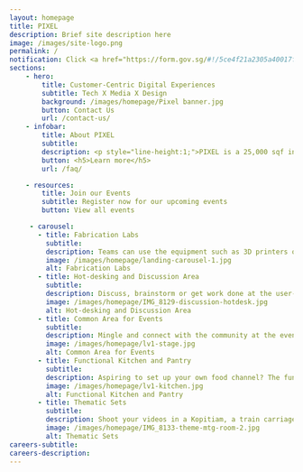 ```yaml
---
layout: homepage
title: PIXEL
description: Brief site description here
image: /images/site-logo.png
permalink: /
notification: Click <a href="https://form.gov.sg/#!/5ce4f21a2305a40017faf7b0" target="_blank">here</a> to receive the latest updates about IMDA initiatives, events, and more! Click <a href="https://gems.gevme.com/mailing-list" target="_blank">here</a> to find out more about PIXEL initiatives, events, and more
sections:
    - hero:
        title: Customer-Centric Digital Experiences
        subtitle: Tech X Media X Design
        background: /images/homepage/Pixel banner.jpg
        button: Contact Us
        url: /contact-us/
    - infobar:
        title: About PIXEL
        subtitle:
        description: <p style="line-height:1;">PIXEL is a 25,000 sqf innovation space at One North that provides the Infocomm and Media (ICM) industry with facilities, expertise and programmes to ideate, experiment and build customer-centric digital experiences for the future.</p>
        button: <h5>Learn more</h5>
        url: /faq/

    - resources:
        title: Join our Events
        subtitle: Register now for our upcoming events
        button: View all events

     - carousel:
       - title: Fabrication Labs
         subtitle:
         description: Teams can use the equipment such as 3D printers or laser cutters available in PIXEL for rapid prototyping.
         image: /images/homepage/landing-carousel-1.jpg
         alt: Fabrication Labs
       - title: Hot-desking and Discussion Area
         subtitle: 
         description: Discuss, brainstorm or get work done at the user-friendly hot-desking area. 
         image: /images/homepage/IMG_8129-discussion-hotdesk.jpg
         alt: Hot-desking and Discussion Area
       - title: Common Area for Events
         subtitle: 
         description: Mingle and connect with the community at the events held at PIXEL. 
         image: /images/homepage/lv1-stage.jpg
         alt: Common Area for Events
       - title: Functional Kitchen and Pantry
         subtitle: 
         description: Aspiring to set up your own food channel? The functional kitchen built for cooking videos is dressed up in three interchangeable themes - modern, country and Peranakan. It also serves as a pantry area for creators who are using the collaboration area. 
         image: /images/homepage/lv1-kitchen.jpg
         alt: Functional Kitchen and Pantry
       - title: Thematic Sets
         subtitle: 
         description: Shoot your videos in a Kopitiam, a train carriage, a 1950s diner or stage a talk show with three large projection screens as backdrop! This area also functions as a place for discussions or simply for chilling out after a busy day of video production.
         image: /images/homepage/IMG_8133-theme-mtg-room-2.jpg
         alt: Thematic Sets
careers-subtitle: 
careers-description: 
---
```

